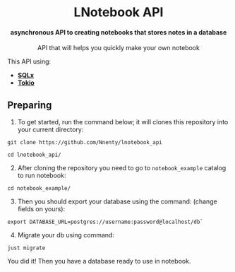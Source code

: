 <h1 align ="center">LNotebook API</h1>
<div align ="center">
<strong>
<h4> asynchronous API to creating notebooks that stores notes in a database </h4>
</strong>
API that will helps you quickly make your own notebook
</div>

This API using:
- **[SQLx](https://github.com/launchbadge/sqlx?tab=readme-ov-file)**
- **[Tokio](https://tokio.rs/)** 

## Preparing
1. To get started, run the command below; it will clones this repository into your current directory:
```
git clone https://github.com/Nnenty/lnotebook_api

cd lnotebook_api/
```
2. After cloning the repository you need to go to `notebook_example` catalog to run notebook:
```
cd notebook_example/
```
3. Then you should export your database using the command:
(change fields on yours):
```
export DATABASE_URL=postgres://username:password@localhost/db`
```
4. Migrate your db using command:
```
just migrate
```
 
You did it! Then you have a database ready to use in notebook.